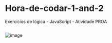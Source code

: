 # Hora-de-codar-1-and-2
Exercicios de lógica - JavaScript - Atividade PROA

##

![image](https://user-images.githubusercontent.com/92994715/200906439-8352f100-2437-40ff-872a-c5581b8a3466.png)
